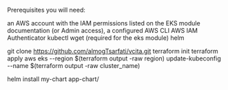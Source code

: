 Prerequisites
you will need:

an AWS account with the IAM permissions listed on the EKS module documentation (or Admin access),
a configured AWS CLI
AWS IAM Authenticator
kubectl
wget (required for the eks module)
helm

git clone https://github.com/almogTsarfati/vcita.git
terraform init
terraform apply
aws eks --region $(terraform output -raw region) update-kubeconfig --name $(terraform output -raw cluster_name)

helm install my-chart app-chart/